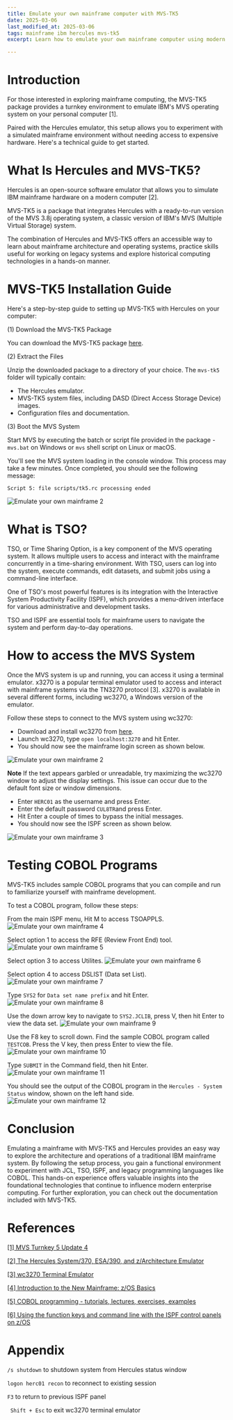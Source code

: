```yaml
---
title: Emulate your own mainframe computer with MVS-TK5
date: 2025-03-06
last_modified_at: 2025-03-06
tags: mainframe ibm hercules mvs-tk5
excerpt: Learn how to emulate your own mainframe computer using modern hardware and software.

---
```


# Introduction

For those interested in exploring mainframe computing, the MVS-TK5 package provides a turnkey environment to emulate IBM's MVS operating system on your personal computer [1]. 

Paired with the Hercules emulator, this setup allows you to experiment with a simulated mainframe environment without needing access to expensive hardware. Here's a technical guide to get started. 

# What Is Hercules and MVS-TK5?

Hercules is an open-source software emulator that allows you to simulate IBM mainframe hardware on a modern computer [2]. 

MVS-TK5 is a package that integrates Hercules with a ready-to-run version of the MVS 3.8j operating system, a classic version of IBM's MVS (Multiple Virtual Storage) system.

The combination of Hercules and MVS-TK5 offers an accessible way to learn about mainframe architecture and operating systems, practice skills useful for working on legacy systems and explore historical computing technologies in a hands-on manner.

# MVS-TK5 Installation Guide

Here's a step-by-step guide to setting up MVS-TK5 with Hercules on your computer:

(1) Download the MVS-TK5 Package

You can download the MVS-TK5 package [here](https://www.prince-webdesign.nl/tk5).

(2) Extract the Files

Unzip the downloaded package to a directory of your choice. The `mvs-tk5` folder will typically contain:

   - The Hercules emulator.
   - MVS-TK5 system files, including DASD (Direct Access Storage Device) images.
   - Configuration files and documentation.

(3) Boot the MVS System

Start MVS by executing the batch or script file provided in the package - `mvs.bat` on Windows or `mvs` shell script on Linux or macOS.

You'll see the MVS system loading in the console window. This process may take a few minutes. Once completed, you should see the following message:

```Script 5: file scripts/tk5.rc processing ended```

![Emulate your own mainframe 2](/assets/images/2025-03-06-emulate-your-own-mainframe-1.png)

# What is TSO? 

TSO, or Time Sharing Option, is a key component of the MVS operating system. It allows multiple users to access and interact with the mainframe concurrently in a time-sharing environment. With TSO, users can log into the system, execute commands, edit datasets, and submit jobs using a command-line interface.

One of TSO's most powerful features is its integration with the Interactive System Productivity Facility (ISPF), which provides a menu-driven interface for various administrative and development tasks. 

TSO and ISPF are essential tools for mainframe users to navigate the system and perform day-to-day operations.

# How to access the MVS System

Once the MVS system is up and running, you can access it using a terminal emulator. x3270 is a popular terminal emulator used to access and interact with mainframe systems via the TN3270 protocol [3]. x3270 is available in several different forms, including wc3270, a Windows version of the emulator.

Follow these steps to connect to the MVS system using wc3270:

- Download and install wc3270 from [here](http://x3270.bgp.nu/).
- Launch wc3270, type ```open localhost:3270``` and hit Enter.
- You should now see the mainframe login screen as shown below.
  
![Emulate your own mainframe 2](/assets/images/2025-03-06-emulate-your-own-mainframe-2.png)

**Note**
If the text appears garbled or unreadable, try maximizing the wc3270 window to adjust the display settings. This issue can occur due to the default font size or window dimensions.

- Enter `HERC01` as the username and press Enter.
- Enter the default password ```CUL8TR```and press Enter.
- Hit Enter a couple of times to bypass the initial messages.
- You should now see the ISPF screen as shown below.
  
![Emulate your own mainframe 3](/assets/images/2025-03-06-emulate-your-own-mainframe-3.png)


# Testing COBOL Programs

 MVS-TK5 includes sample COBOL programs that you can compile and run to familiarize yourself with mainframe development.

To test a COBOL program, follow these steps:

From the main ISPF menu, Hit M to access TSOAPPLS.
![Emulate your own mainframe 4](/assets/images/2025-03-06-emulate-your-own-mainframe-4.png)

Select option 1 to access the RFE (Review Front End) tool. 
![Emulate your own mainframe 5](/assets/images/2025-03-06-emulate-your-own-mainframe-5.png)

Select option 3 to access Utilites.
![Emulate your own mainframe 6](/assets/images/2025-03-06-emulate-your-own-mainframe-6.png)

Select option 4 to access DSLIST (Data set List). 
![Emulate your own mainframe 7](/assets/images/2025-03-06-emulate-your-own-mainframe-7.png)

Type ```SYS2``` for ```Data set name prefix``` and hit Enter.
![Emulate your own mainframe 8](/assets/images/2025-03-06-emulate-your-own-mainframe-8.png)

Use the down arrow key to navigate to ```SYS2.JCLIB```, press V, then hit Enter to view the data set.
![Emulate your own mainframe 9](/assets/images/2025-03-06-emulate-your-own-mainframe-9.png)
  
Use the F8 key to scroll down. Find the sample COBOL program called ```TESTCOB```. Press the V key, then press Enter to view the file. 
![Emulate your own mainframe 10](/assets/images/2025-03-06-emulate-your-own-mainframe-10.png)

Type ```SUBMIT``` in the Command field, then hit Enter. 
 ![Emulate your own mainframe 11](/assets/images/2025-03-06-emulate-your-own-mainframe-11.png)

You should see the output of the COBOL program in the ```Hercules - System Status``` window, shown on the left hand side.
![Emulate your own mainframe 12](/assets/images/2025-03-06-emulate-your-own-mainframe-12.png)

# Conclusion

Emulating a mainframe with MVS-TK5 and Hercules provides an easy way to explore the architecture and operations of a traditional IBM mainframe system. By following the setup process, you gain a functional environment to experiment with JCL, TSO, ISPF, and legacy programming languages like COBOL. This hands-on experience offers valuable insights into the foundational technologies that continue to influence modern enterprise computing. For further exploration, you can check out the documentation included with MVS-TK5.

# References

[[1] MVS Turnkey 5 Update 4](https://www.prince-webdesign.nl/tk5)

[[2] The Hercules System/370, ESA/390, and z/Architecture Emulator](http://www.hercules-390.org/)

[[3] wc3270 Terminal Emulator](http://x3270.bgp.nu/)

[[4] Introduction to the New Mainframe: z/OS Basics](https://www.redbooks.ibm.com/redbooks/pdfs/sg246366.pdf)

[[5] COBOL programming - tutorials, lectures, exercises, examples](https://www.csis.ul.ie/cobol/)

[[6] Using the function keys and command line with the ISPF control panels on z/OS](https://www.ibm.com/docs/en/ibm-mq/9.4?topic=uocpz-using-function-keys-command-line-ispf-control-panels-zos)

# Appendix

```/s shutdown``` to shutdown system from Hercules status window

```logon herc01 recon``` to reconnect to existing session

```F3``` to return to previous ISPF panel

``` Shift + Esc``` to exit wc3270 terminal emulator